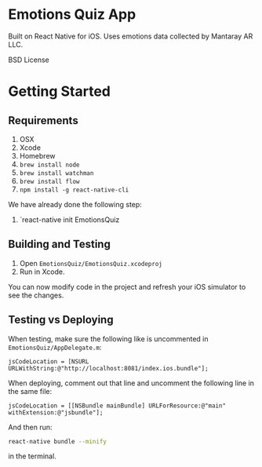 Emotions Quiz App
=================

Built on React Native for iOS.  Uses emotions data collected by Mantaray AR LLC.

BSD License


# Getting Started

## Requirements

1. OSX
2. Xcode
3. Homebrew
4. `brew install node`
5. `brew install watchman`
6. `brew install flow`
7. `npm install -g react-native-cli`

We have already done the following step:

1. `react-native init EmotionsQuiz

## Building and Testing

1. Open `EmotionsQuiz/EmotionsQuiz.xcodeproj`
2. Run in Xcode.

You can now modify code in the project and refresh your iOS simulator to see the changes.

## Testing vs Deploying

When testing, make sure the following like is uncommented in `EmotionsQuiz/AppDelegate.m`:

```obj-c
jsCodeLocation = [NSURL URLWithString:@"http://localhost:8081/index.ios.bundle"];
```

When deploying, comment out that line and uncomment the following line in the same file:

```obj-c
jsCodeLocation = [[NSBundle mainBundle] URLForResource:@"main" withExtension:@"jsbundle"];
```

And then run:

```sh
react-native bundle --minify
```

in the terminal.


